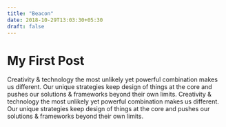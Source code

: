 ```yaml
---
title: "Beacon"
date: 2018-10-29T13:03:30+05:30
draft: false
---
```



# My First Post

Creativity & technology the most unlikely yet powerful combination makes us different. Our unique strategies keep design of things at the core and pushes our solutions & frameworks beyond their own limits. Creativity & technology the most unlikely yet powerful combination makes us different. Our unique strategies keep design of things at the core and pushes our solutions & frameworks beyond their own limits.
